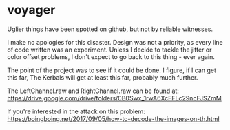 # voyager
Uglier things have been spotted on github, but not by reliable witnesses.

I make no apologies for this disaster. Design was not a priority, as every line 
of code written was an experiment. Unless I decide to tackle the jitter or
color offset problems, I don't expect to go back to this thing - ever again.

The point of the project was to see if it could be done. I figure, if I can get
this far, The Kerbals will get at least this far, probably much further.

The LeftChannel.raw and RightChannel.raw can be found at:
https://drive.google.com/drive/folders/0B0Swx_1rwA6XcFFLc29ncFJSZmM

If you're interested in the attack on this problem:
https://boingboing.net/2017/09/05/how-to-decode-the-images-on-th.html

